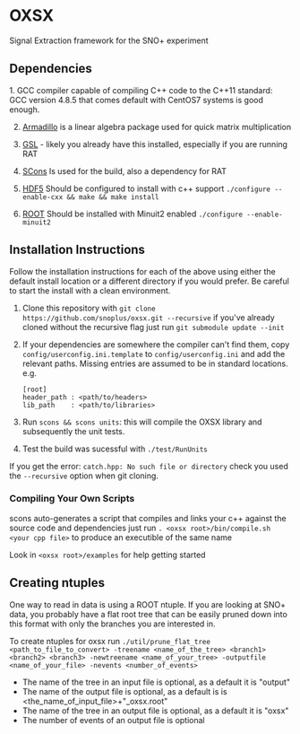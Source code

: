 <h1> OXSX </h1>
Signal Extraction framework for the SNO+ experiment


<h2> Dependencies </h2>
1. GCC compiler capable of compiling C++ code to the C++11 standard: GCC version 4.8.5 that comes default with CentOS7 systems is good enough.

2. [Armadillo](http://arma.sourceforge.net/) is a linear algebra package used for quick matrix multiplication

3. [GSL](https://gcc.gnu.org/libstdc++/) - likely you already have this installed, especially if you are running RAT

4. [SCons](http://www.scons.org/) Is used for the build, also a dependency for RAT

5. [HDF5](https://www.hdfgroup.org/HDF5/release/obtain5.html) Should be configured to install with c++ support ```./configure --enable-cxx && make && make install```

6. [ROOT](https://root.cern.ch/downloading-root) Should be installed with Minuit2 enabled `./configure --enable-minuit2`


<h2>Installation Instructions </h2>
Follow the installation instructions for each of the above using either the default install location or a different directory if you would prefer. Be careful to start the install with a clean environment.

1. Clone this repository with ```git clone https://github.com/snoplus/oxsx.git --recursive``` if you've already cloned without the recursive flag just run ```git submodule update --init```

2. If your dependencies are somewhere the compiler can't find them, copy `config/userconfig.ini.template` to `config/userconfig.ini` and add the relevant paths. Missing entries are assumed to be in standard locations. e.g.
    ```
    [root]
    header_path : <path/to/headers>
    lib_path    : <path/to/libraries>
     ```
  
3. Run ```scons && scons units```: this will compile the OXSX library and subsequently the unit tests.

4. Test the build was sucessful with ```./test/RunUnits```

If you get the error: `catch.hpp: No such file or directory` check you used the `--recursive` option when git cloning.


<h3> Compiling Your Own Scripts</h3>

scons auto-generates a script that compiles and links your c++ against the source code and dependencies just run ```. <oxsx root>/bin/compile.sh <your cpp file>``` to produce an executible of the same name

Look in `<oxsx root>/examples` for help getting started



<h2> Creating ntuples </h2>
One way to read in data is using a ROOT ntuple. If you are looking at SNO+ data, you probably have a flat root tree that can be easily pruned down into this format with only the branches you are interested in.

To create ntuples for oxsx run ```./util/prune_flat_tree <path_to_file_to_convert> -treename <name_of_the_tree> <branch1> <branch2> <branch3> -newtreename <name_of_your_tree> -outputfile <name_of_your_file> -nevents <number_of_events>```

 * The name of the tree in an input file is optional, as a default it is "output"
 * The name of the output file is optional, as a default is is <the_name_of_input_file>+"_oxsx.root"
 * The name of the tree in an output file is optional, as a default it is "oxsx"
 * The number of events of an output file is optional 

